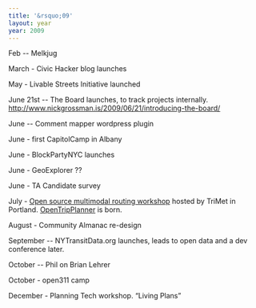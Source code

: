```yaml
---
title: '&rsquo;09'
layout: year
year: 2009
---
```



Feb -- Melkjug


March - Civic Hacker blog launches

May - Livable Streets Initiative launched

June 21st -- The Board launches, to track projects internally. http://www.nickgrossman.is/2009/06/21/introducing-the-board/

June -- Comment mapper wordpress plugin

June - first CapitolCamp in Albany

June - BlockPartyNYC launches

June - GeoExplorer ??

June - TA Candidate survey

July - [Open source multimodal routing workshop](https://github.com/opentripplanner/OpenTripPlanner/wiki/kick-off-workshop) hosted by TriMet in Portland. [OpenTripPlanner](http://www.opentripplanner.org/) is born.

August - Community Almanac re-design

September -- NYTransitData.org launches, leads to open data and a dev conference later.
 
October -- Phil on Brian Lehrer

October - open311 camp

December - Planning Tech workshop. “Living Plans”
